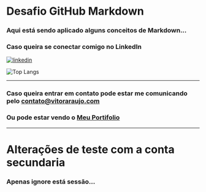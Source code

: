 # Desafio GitHub Markdown

### Aqui está sendo aplicado alguns conceitos de Markdown...

### Caso queira se conectar comigo no LinkedIn

[![linkedin](https://img.shields.io/badge/LinkedIn-0077B5?style=for-the-badge&logo=linkedin&logoColor=white)](https://www.linkedin.com/in/vitor-araujo-5a4910227/)

![Top Langs](https://github-readme-stats.vercel.app/api/top-langs/?username=VitorAraujo63&layout=compact&theme=dark)


<hr>


### Caso queira entrar em contato pode estar me comunicando pelo [contato@vitoraraujo.com](mailto:contato@vitoraraujo.com)

### Ou pode estar vendo o [Meu Portifolio](https://vitoraraujo.com)

<hr>

# Alterações de teste com a conta secundaria

### Apenas ignore está sessão...